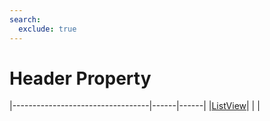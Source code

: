 ```yaml
---
search:
  exclude: true
---
```


<h1 class="heading"><span class="name">Header Property</span></h1>

|----------------------------------|------|------|
|[ListView](../objects/listview.md)|&nbsp;|&nbsp;|
